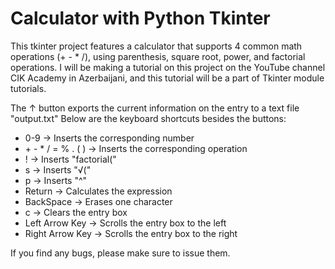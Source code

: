 # Calculator with Python Tkinter
This tkinter project features a calculator that supports 4 common math operations (+ - * /), using parenthesis, square root, power, and factorial operations. I will be making a tutorial on this project on the YouTube channel CIK Academy in Azerbaijani, and this tutorial will be a part of Tkinter module tutorials.

The ↑ button exports the current information on the entry to a text file "output.txt"
Below are the keyboard shortcuts besides the buttons:
* 0-9 -> Inserts the corresponding number
* \+ \- \* / = % . ( ) -> Inserts the corresponding operation
* ! -> Inserts "factorial("
* s -> Inserts "√("
* p -> Inserts "^"
* Return -> Calculates the expression
* BackSpace -> Erases one character
* c -> Clears the entry box
* Left Arrow Key -> Scrolls the entry box to the left
* Right Arrow Key -> Scrolls the entry box to the right

If you find any bugs, please make sure to issue them.
